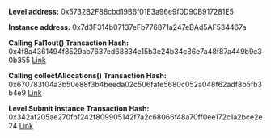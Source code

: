 **Level address:** 0x5732B2F88cbd19B6f01E3a96e9f0D90B917281E5

**Instance address:** 0x7d3F314b07137eFb776871a247eBAd5AF534467a

**Calling Fal1out() Transaction Hash:** 0x4f8a4361494f8529ab7637ed68834e15b3e24b34c36e7a48f87a449b9c30b355 [Link](https://rinkeby.etherscan.io/tx/0x4f8a4361494f8529ab7637ed68834e15b3e24b34c36e7a48f87a449b9c30b355)

**Calling collectAllocations() Transaction Hash:** 0x670783f04a3b50e88f3b4beeda02c506fafe5680c052a048f62adf8b5fb3b4e9 [Link](https://rinkeby.etherscan.io/tx/0x670783f04a3b50e88f3b4beeda02c506fafe5680c052a048f62adf8b5fb3b4e9)

**Level Submit Instance Transaction Hash:** 0x342af205ae270fbf242f809905142f7a2c68066f48a70ff0ee172c1a2bce2e24 [Link](https://rinkeby.etherscan.io/tx/0x342af205ae270fbf242f809905142f7a2c68066f48a70ff0ee172c1a2bce2e24)